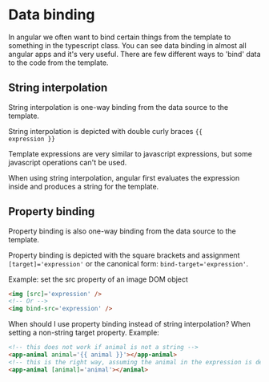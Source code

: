 # Data binding

In angular we often want to bind certain things from the template to something in the typescript class. You can see data binding
in almost all angular apps and it's very useful. There are few different ways to 'bind' data to the code from the template.

## String interpolation

String interpolation is one-way binding from the data source to the template.

String interpolation is depicted with double curly braces <code>{{ expression }}</code>

Template expressions are very similar to javascript expressions, but some javascript operations can't be used.

When using string interpolation, angular first evaluates the expression inside and produces a string for the template.

## Property binding

Property binding is also one-way binding from the data source to the template.

Property binding is depicted with the square brackets and assignment <code>[target]='expression'</code> or the canonical form: <code>bind-target='expression'</code>.

Example: set the src property of an image DOM object
```html
<img [src]='expression' />
<!-- Or -->
<img bind-src='expression' />
```

When should I use property binding instead of string interpolation? When setting a non-string target property. Example:
```html
<!-- this does not work if animal is not a string -->
<app-animal animal='{{ animal }}'></app-animal>
<!-- this is the right way, assuming the animal in the expression is defined somewhere -->
<app-animal [animal]='animal'></animal>
```